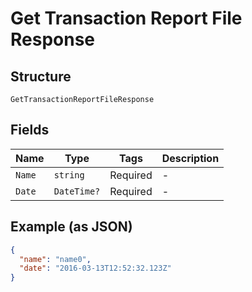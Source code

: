 
# Get Transaction Report File Response

## Structure

`GetTransactionReportFileResponse`

## Fields

| Name | Type | Tags | Description |
|  --- | --- | --- | --- |
| `Name` | `string` | Required | - |
| `Date` | `DateTime?` | Required | - |

## Example (as JSON)

```json
{
  "name": "name0",
  "date": "2016-03-13T12:52:32.123Z"
}
```

